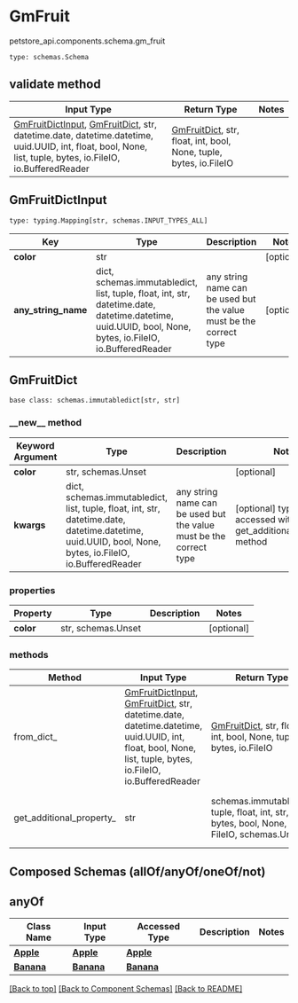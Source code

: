 # GmFruit
petstore_api.components.schema.gm_fruit
```
type: schemas.Schema
```

## validate method
Input Type | Return Type | Notes
------------ | ------------- | -------------
[GmFruitDictInput](#gmfruitdictinput), [GmFruitDict](#gmfruitdict), str, datetime.date, datetime.datetime, uuid.UUID, int, float, bool, None, list, tuple, bytes, io.FileIO, io.BufferedReader | [GmFruitDict](#gmfruitdict), str, float, int, bool, None, tuple, bytes, io.FileIO |

## GmFruitDictInput
```
type: typing.Mapping[str, schemas.INPUT_TYPES_ALL]
```
Key | Type |  Description | Notes
------------ | ------------- | ------------- | -------------
**color** | str |  | [optional]
**any_string_name** | dict, schemas.immutabledict, list, tuple, float, int, str, datetime.date, datetime.datetime, uuid.UUID, bool, None, bytes, io.FileIO, io.BufferedReader | any string name can be used but the value must be the correct type | [optional]

## GmFruitDict
```
base class: schemas.immutabledict[str, str]

```
### &lowbar;&lowbar;new&lowbar;&lowbar; method
Keyword Argument | Type | Description | Notes
---------------- | ---- | ----------- | -----
**color** | str, schemas.Unset |  | [optional]
**kwargs** | dict, schemas.immutabledict, list, tuple, float, int, str, datetime.date, datetime.datetime, uuid.UUID, bool, None, bytes, io.FileIO, io.BufferedReader | any string name can be used but the value must be the correct type | [optional] typed value is accessed with the get_additional_property_ method

### properties
Property | Type | Description | Notes
-------- | ---- | ----------- | -----
**color** | str, schemas.Unset |  | [optional]

### methods
Method | Input Type | Return Type | Notes
------ | ---------- | ----------- | ------
from_dict_ | [GmFruitDictInput](#gmfruitdictinput), [GmFruitDict](#gmfruitdict), str, datetime.date, datetime.datetime, uuid.UUID, int, float, bool, None, list, tuple, bytes, io.FileIO, io.BufferedReader | [GmFruitDict](#gmfruitdict), str, float, int, bool, None, tuple, bytes, io.FileIO | a constructor
get_additional_property_ | str | schemas.immutabledict, tuple, float, int, str, bytes, bool, None, FileIO, schemas.Unset | provides type safety for additional properties

## Composed Schemas (allOf/anyOf/oneOf/not)
## anyOf
Class Name | Input Type | Accessed Type | Description | Notes
---------- | ---------- | ------------- | ----------- | -----
[**Apple**](apple.md) | [**Apple**](apple.md) | [**Apple**](apple.md) |  |
[**Banana**](banana.md) | [**Banana**](banana.md) | [**Banana**](banana.md) |  |

[[Back to top]](#top) [[Back to Component Schemas]](../../../README.md#Component-Schemas) [[Back to README]](../../../README.md)
